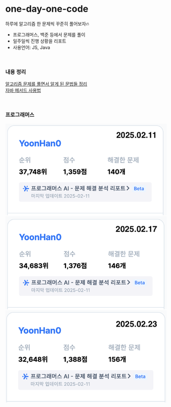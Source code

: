 # one-day-one-code
하루에 알고리즘 한 문제씩 꾸준히 풀어보자🔥

- 프로그래머스, 백준 등에서 문제를 풀이
- 일주일씩 진행 상황을 리포트
- 사용언어: JS, Java

<br />

### 내용 정리
[알고리즘 문제를 풀면서 알게 된 문법들 정리](./algorithm-folder/java-note/arrayList-note.md) <br />
[자바 메서드 사용법](algorithm-folder/java-note/자바_메서드_사용법.md)

<br />

### 프로그래머스
![2025.02.11 진행상황](./asset/2025.02.11.png)
![2025.02.17 진행상황](./asset/2025.02.17.png)
![2025.02.23 진행상황](./asset/2025.02.23.png)
